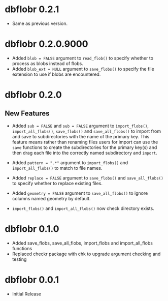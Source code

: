 <!-- NEWS.md is maintained by https://cynkra.github.io/fledge, do not edit -->

# dbflobr 0.2.1

- Same as previous version.


# dbflobr 0.2.0.9000

- Added `blob = FALSE` argument to `read_flob()` to specify whether to process as blobs instead of flobs.
- Added `blob_ext = NULL` argument to `save_flobs()` to specify the file extension to use if blobs are encountered.

# dbflobr 0.2.0

## New Features

- Added `sub = FALSE` and `sub = FALSE` argument to `import_flobs()`, `import_all_flobs()`, `save_flobs()` and `save_all_flobs()` to import from and save to subdirectories with the name of the primary key.
This feature means rather than renaming files users for import can use the `save` functions to create the subdirectories for the primary key(s) and then drag each file into the correctly named subdirectory and `import`.

- Added `pattern = ".*"` argument to `import_flobs()` and `import_all_flobs()` to match to file names.

- Added `replace = FALSE` argument to `save_flobs()` and `save_all_flobs()` to specify whether to replace existing files.
- Added `geometry = FALSE` argument to `save_all_flobs()` to ignore columns named geometry by default.
- `import_flobs()` and `import_all_flobs()` now check directory exists.

# dbflobr 0.1.0

- Added save_flobs, save_all_flobs, import_flobs and import_all_flobs functions
- Replaced checkr package with chk to upgrade argument checking and testing

# dbflobr 0.0.1

- Initial Release
